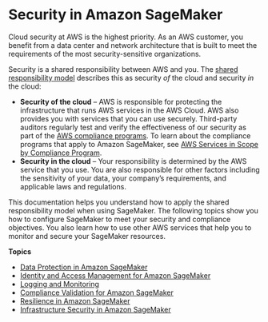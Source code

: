 # Security in Amazon SageMaker<a name="security"></a>

Cloud security at AWS is the highest priority\. As an AWS customer, you benefit from a data center and network architecture that is built to meet the requirements of the most security\-sensitive organizations\.

Security is a shared responsibility between AWS and you\. The [shared responsibility model](http://aws.amazon.com/compliance/shared-responsibility-model/) describes this as security *of* the cloud and security *in* the cloud:
+ **Security of the cloud** – AWS is responsible for protecting the infrastructure that runs AWS services in the AWS Cloud\. AWS also provides you with services that you can use securely\. Third\-party auditors regularly test and verify the effectiveness of our security as part of the [AWS compliance programs](http://aws.amazon.com/compliance/programs/)\. To learn about the compliance programs that apply to Amazon SageMaker, see [AWS Services in Scope by Compliance Program](http://aws.amazon.com/compliance/services-in-scope/)\.
+ **Security in the cloud** – Your responsibility is determined by the AWS service that you use\. You are also responsible for other factors including the sensitivity of your data, your company’s requirements, and applicable laws and regulations\. 

This documentation helps you understand how to apply the shared responsibility model when using SageMaker\. The following topics show you how to configure SageMaker to meet your security and compliance objectives\. You also learn how to use other AWS services that help you to monitor and secure your SageMaker resources\. 

**Topics**
+ [Data Protection in Amazon SageMaker](data-protection.md)
+ [Identity and Access Management for Amazon SageMaker](security-iam.md)
+ [Logging and Monitoring](sagemaker-incident-response.md)
+ [Compliance Validation for Amazon SageMaker](sagemaker-compliance.md)
+ [Resilience in Amazon SageMaker](disaster-recovery-resiliency.md)
+ [Infrastructure Security in Amazon SageMaker](infrastructure-security.md)
